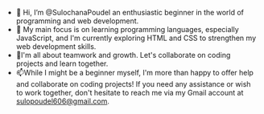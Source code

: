 - 👋 Hi, I’m @SulochanaPoudel an enthusiastic beginner in the world of programming and web development.
- 👀  My main focus is on learning programming languages, especially JavaScript, and I'm currently exploring HTML and CSS to strengthen my web development skills.
- 💞️I'm all about teamwork and growth. Let's collaborate on coding projects and learn together.
- 📫While I might be a beginner myself, I'm more than happy to offer help and collaborate on coding projects! If you need any assistance or wish to work together, don't hesitate to reach me via my Gmail account at sulopoudel606@gmail.com.

<!---
SulochanaPoudel/SulochanaPoudel is a ✨ special ✨ repository because its `README.md` (this file) appears on your GitHub profile.
You can click the Preview link to take a look at your changes.
--->
